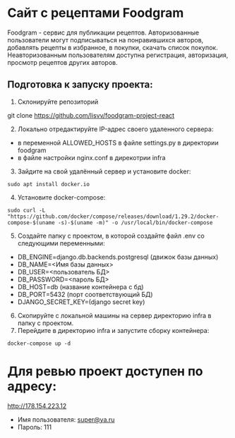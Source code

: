 # Сайт с рецептами Foodgram
Foodgram - сервис для публикации рецептов. Авторизованные пользователи могут подписываться на понравившихся авторов, добавлять рецепты в избранное, в покупки, скачать список покупок. Неавторизованным пользователям доступна регистрация, авторизация, просмотр рецептов других авторов.

## Подготовка к запуску проекта:

1. Склонируйте репозиторий

git clone https://github.com/lisvv/foodgram-project-react

2. Локально отредактируйте IP-адрес своего удаленного сервера:
* в переменной ALLOWED_HOSTS в файле settings.py в директории foodgram
* в файле настройки nginx.conf в дирекотрии infra


3. Зайдите на свой удалённый сервер и установите docker:
```
sudo apt install docker.io
```
4. Установите docker-compose:
```
sudo curl -L "https://github.com/docker/compose/releases/download/1.29.2/docker-compose-$(uname -s)-$(uname -m)" -o /usr/local/bin/docker-compose
```

5. Создайте папку с проектом, в которой создайте файл .env со следующими переменными:

* DB_ENGINE=django.db.backends.postgresql (движок базы данных)
* DB_NAME=<Имя базы данных>
* DB_USER=<пользователь БД>
* DB_PASSWORD=<пароль БД>
* DB_HOST=db (название контейнера с бд)
* DB_PORT=5432 (порт соответствующий БД)
* DJANGO_SECRET_KEY=(django secret key)

6. Скопируйте с локальной машины на сервер директорию infra в папку с проектом.
7. Перейдите в директорию infra и запустите сборку контейнера:
```
docker-compose up -d
```
# Для ревью проект доступен по адресу:
http://178.154.223.12

* Имя пользователя: super@ya.ru
* Пароль: 111

